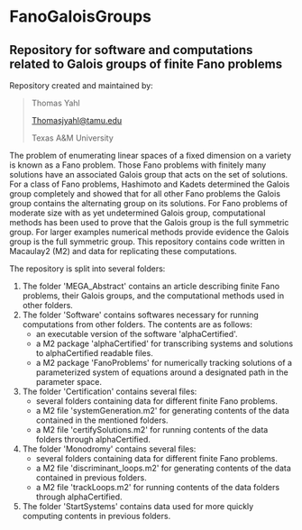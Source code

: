 FanoGaloisGroups
================

Repository for software and computations related to Galois groups of finite Fano problems
-----------------------------------------------------------------------------------------

Repository created and maintained by:

> Thomas Yahl
> 
> Thomasjyahl@tamu.edu
> 
> Texas A&M University

The problem of enumerating linear spaces of a fixed dimension on a variety is known as a Fano problem. Those Fano problems with finitely many solutions have an associated Galois group that acts on the set of solutions. For a class of Fano problems, Hashimoto and Kadets determined the Galois group completely and showed that for all other Fano problems the Galois group contains the alternating group on its solutions. For Fano problems of moderate size with as yet undetermined Galois group, computational methods has been used to prove that the Galois group is the full symmetric group. For larger examples numerical methods provide evidence the Galois group is the full symmetric group. This repository contains code written in Macaulay2 (M2) and data for replicating these computations.

The repository is split into several folders:

1) The folder 'MEGA_Abstract' contains an article describing finite Fano problems, their Galois groups, and the computational methods used in other folders.
2) The folder 'Software' contains softwares necessary for running computations from other folders. The contents are as follows:
   - an executable version of the software 'alphaCertified'.
   - a M2 package 'alphaCertified' for transcribing systems and solutions to alphaCertified readable files.
   - a M2 package 'FanoProblems' for numerically tracking solutions of a parameterized system of equations around a designated path in the parameter space.
3) The folder 'Certification' contains several files:
   - several folders containing data for different finite Fano problems.
   - a M2 file 'systemGeneration.m2' for generating contents of the data contained in the mentioned folders.
   - a M2 file 'certifySolutions.m2' for running contents of the data folders through alphaCertified.
4) The folder 'Monodromy' contains several files:
   - several folders containing data for different finite Fano problems.
   - a M2 file 'discriminant_loops.m2' for generating contents of the data contained in previous folders.
   - a M2 file 'trackLoops.m2' for running contents of the data folders through alphaCertified.
5) The folder 'StartSystems' contains data used for more quickly computing contents in previous folders.

